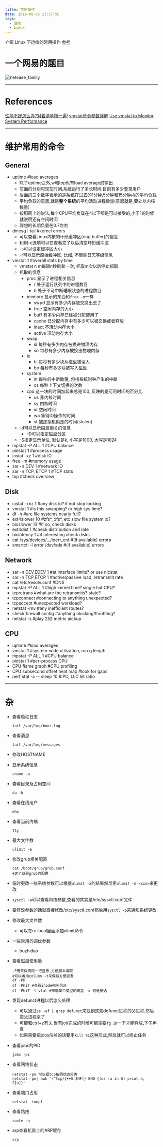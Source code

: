 ```yaml
---
title: 常用操作
date: 2016-08-05 23:57:56
tags: 
  - 运维
  - Linux
---
```


介绍 Linux 下运维的常用操作 [参考](#References)
<!--more-->

# 一个网易的题目
![netease_family](/media/netease_family.png)


---

# References
[性能不好怎么办?对着清单撸一遍!][1]
[vmstat命令参数详解][2]
[Use vmstat to Monitor System Performance][3]

---

# 维护常用的命令
## General
- uptime #load averages
    - 除了uptime之外,w和top也有load average的输出
    - 前面的分别时现在时间,系统运行了多长时间,目前有多少登录用户
    - 后面的三个数字表示的是系统在过去的1分钟,5分钟和15分钟内的平均负载
    - 平均负载的意思,就是**整个系统**的平均活动进程数量(意思就是,要处以内核数量)
    - 按照网上的说法,每个CPU平均负载在4以下都是可以接受的,小于1的时候就说明还有空闲时间
    - 理想的长期负载在0.7左右
- dmesg | tail #kernel errors
    - 可以查看Linux内核的环形缓冲区(ring buffer)的信息
    - 利用-c选项可以在查看完了以后清空环形缓冲区
    - -s可以设定缓冲区大小
    - -r可以显示原始缓冲区, 比如, 不删除日志等级信息
- vmstat 1 #overall stats by time
    - vmstat n m每隔n秒刷新一次, 抓取m次以后停止抓取
    - 抓取的信息
        - proc 显示了进程相关信息
            - r 处于运行队列中的进程数目
            - b 处于不可中断睡眠状态的进程数目
        - memory 显示的东西和`free -m`一样
            - swpd      显示有多少内存被交换出去了
            - free      空闲内存的大小
            - buff      有多少内存已经被分配使用了
            - cache     已分配内存中有多少可以被交换或者释放
            - inact     不活动内存大小
            - active    活动内存大小
        - swap
            - si        每秒有多少内存被换进物理内存
            - so        每秒有多少内存被换出物理内存
        - io
            - bi        每秒有多少块从磁盘被读入
            - bo        每秒有多少块被写入磁盘
        - system
            - in        每秒的中断数量, 包括系统时钟产生的中断
            - cs        每秒上下文切换的次数
        - cpu 这一块的时间加起来总是100, 反映的是可用时间的百分比
            - us        非内核时间
            - sy        内核时间
            - id        空闲时间
            - wa        等待IO操作的时间
            - st        被虚拟机偷走的时间(stolen)
    - -d可以显示磁盘相关的信息
        - -D可以指定磁盘分区
    - -S指定显示单位, 默认是k, 小写是1000, 大写是1024
- mpstat -P ALL 1 #CPU balance
- pidstat 1 #process usage
- iostat -xz 1 #disk IO
- free -m #memory usage
- sar -n DEV 1 #network IO
- sar -n TCP, ETCP 1 #TCP stats
- top #check overview

## Disk
- iostat -xnz 1 #any disk io? if not stop looking
- vmstat 1 #is this swapping? or high sys time?
- df -h #are file systems nearly full?
- ext4slower 10 #zfs*, xfs*, etc slow file system io?
- bioslower 10 #if so, check disks
- ext4dist 1 #check distribution and rate
- biolatency 1 #if interesting check disks
- cat /sys/devices/.../ioerr_cnt #(if available) errors
- smartctl -l error /dev/sda #(if available) errors

## Network
- sar -n DEV,EDEV 1 #at interface limits? or use nicstat
- sar -n TCP,ETCP 1 #active/passive load, retransmit rate
- cat /etc/resolv.conf #DNS
- mpstat -P ALL 1 #high kernel time? single hot CPU?
- tcpretrans #what are the retransmits? state?
- tcpconnect #connecting to anything unexpected?
- tcpaccept #unexpected workload?
- netstat -rnv #any inefficient routes?
- check firewall config #anything blocking/throttling?
- netstat -s #play 252 metric pickup

## CPU
- uptime #load averages
- vmstat 1 #system-wide utilization, run q length
- mpstat -P ALL 1 #CPU balance
- pidstat 1 #per-process CPU
- CPU flame graph #CPU profiling
- CPU subsecond offset heat map #look for gaps
- perf stat -a -- sleep 10 #IPC, LLC hit ratio

---

# 杂
- 查看启动日志

    ```
    tail /var/log/boot.log
    ```

- 查看消息

    ```
    tail /var/log/messages
    ```
    
- 修改HOSTNAME
- 显示系统信息

    ```
    uname -a
    ```
    
- 查看目录及占用空间

    ```
    du -h
    ```
    
- 查看在线用户

    ```
    who
    ```

- 查看当前终端

    ```
    tty
    ```
        
- 最大文件数

    ```
    ulimit -a
    ```
    
- 修改grub相关配置

    ```shell
    cat /boot/grub/grub.conf
    #这个就是grub的配置
    ```
    
- 临时更改一些系统参数可以根据`ulimit -a`的结果然后用`ulimit -n <xxx>`来更改
- `sysctl -a`可以查看内核参数,查看的其实是/etc/sysctl.conf文件
- 要修改参数的话就直接修改/etc/sysctl.conf然后用`sysctl -p`来通知系统更改
- 修改最大文件数
    - 可以在rc.local里面添加ulimit命令
- 一些常用的调优参数
    - buzhidao
- 查看磁盘使用量

    ```    
    -P用来保持同一行显示,方便脚本读取
    #可以再用column -t来保持方便查看
    df -Ph
    df -PhiT #查看inode相关信息
    df -PhiT -t vfat #筛选某个类型的磁盘 -x 则是反选
    ```
    
- 发现defunct进程以后怎么处理
    - 可以通过`ps -ef | grep defunct`来找到这些defunct进程的父进程,然后把父进程杀了
    - 可能和ctrl+z有关,当有job完成的时候可能需要`fg ID`一下才能释放,下午再查
    - 如果需要把jobs杀掉的话要用`kill %1`这种形式,然后就可以终止任务
- 查看jobs的PID

    ```
    jobs -ps
    ```
    
- 查看网络状态

    ```
    netstat -pn 可以把tcp按照状态分类
    netstat -pn| awk '/^tcp/{++S[$NF]} END {for (a in S) print a, S[a]}'    
    ```
    
- 查看端口占用

    ```
    netstat -tunpl
    ```
    
- 查看路由

    ```
    route -n
    ```
    
- arp查看机器上的ARP缓存

    ```
    arp 
    ```


[1]:https://mp.weixin.qq.com/s?__biz=MzAwNjY4NTQ4MA==&mid=2651174290&idx=1&sn=288518f030801f4d90878e806546487c&scene=1&srcid=0721NBPW2U9bCAlMyD6IR9uY&key=77421cf58af4a653d7c117042d4629105d3e23d9abedb5952440f749a5e6c0e77bbd74c2df6c99d944325721a8118845&ascene=0&uin=MTQwNzUyMTU%3D&devicetype=iMac+MacBookPro12%2C1+OSX+OSX+10.11.5+build(15F34)&version=11020201&pass_ticket=diBfj8ThlW2WdI9Zac7pAFMne2lk1qs7pLxloon8PbI%3D
[2]:http://bbs.chinaunix.net/thread-3679025-1-1.html
[3]:https://www.linode.com/docs/uptime/monitoring/use-vmstat-to-monitor-system-performance


